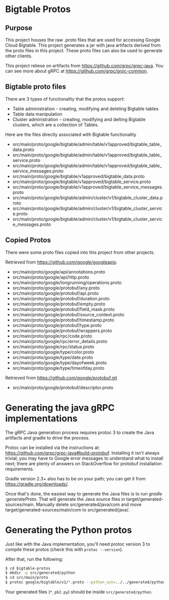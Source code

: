# Bigtable Protos

## Purpose
This project houses the raw .proto files that are used for accessing Google Cloud Bigtable.  This project generates a jar with java artifacts derived from the proto files in this project.  These proto files can also be used to generate other clients.

This project reliese on artifacts from https://github.com/grpc/grpc-java. You can see more about gRPC at https://github.com/grpc/grpc-common.

## Bigtable proto files

There are 3 types of functionality that the protos support:

* Table administration - creating, modifying and deleting Bigtable tables
* Table data manipulation
* Cluster administration - creating, modifying and delting Bigtable clusters, which are a collection of Tables.

Here are the files directly associated with Bigtable functionality 
* src/main/proto/google/bigtable/admin/table/v1approved/bigtable_table_data.proto
* src/main/proto/google/bigtable/admin/table/v1approved/bigtable_table_service.proto
* src/main/proto/google/bigtable/admin/table/v1approved/bigtable_table_service_messages.proto
* src/main/proto/google/bigtable/v1approved/bigtable_data.proto
* src/main/proto/google/bigtable/v1approved/bigtable_service.proto
* src/main/proto/google/bigtable/v1approved/bigtable_service_messages.proto
* src/main/proto/google/bigtable/admin/cluster/v1/bigtable_cluster_data.proto
* src/main/proto/google/bigtable/admin/cluster/v1/bigtable_cluster_service.proto
* src/main/proto/google/bigtable/admin/cluster/v1/bigtable_cluster_service_messages.proto

Copied Protos
--------------

There were some proto files copied into this project from other projects.

Retrieved from https://github.com/google/googleapis:

* src/main/proto/google/api/annotations.proto
* src/main/proto/google/api/http.proto
* src/main/proto/google/longrunning/operations.proto
* src/main/proto/google/protobuf/any.proto
* src/main/proto/google/protobuf/api.proto
* src/main/proto/google/protobuf/duration.proto
* src/main/proto/google/protobuf/empty.proto
* src/main/proto/google/protobuf/field_mask.proto
* src/main/proto/google/protobuf/source_context.proto
* src/main/proto/google/protobuf/timestamp.proto
* src/main/proto/google/protobuf/type.proto
* src/main/proto/google/protobuf/wrappers.proto
* src/main/proto/google/rpc/code.proto
* src/main/proto/google/rpc/error_details.proto
* src/main/proto/google/rpc/status.proto
* src/main/proto/google/type/color.proto
* src/main/proto/google/type/date.proto
* src/main/proto/google/type/dayofweek.proto
* src/main/proto/google/type/timeofday.proto

Retrieved from https://github.com/google/protobuf.git
* src/main/proto/google/protobuf/descriptor.proto

# Generating the java gRPC implementations

The gRPC Java generation process requires protoc 3
to create the Java artifacts and gradle to drive the process.

Protoc can be installed via the instructions at:
https://github.com/grpc/grpc-java#build-protobuf.
Installing it isn't always trivial;
you may have to Google error messages to understand what to install next;
there are plenty of answers on StackOverflow
for protobuf installation requirements.  

Gradle version 2.3+ also has to be on your path;
you can get it from https://gradle.org/downloads/.

Once that's done, the easiest way to generate the Java files
is to run *gradle :generateProto*.
That will generate the Java source files in target/generated-sources/main.
Manually delete src/generated/java/com and move
target/generated-sources/main/com to src/generated/java/.

# Generating the Python protos

Just like with the Java implementation, you'll need protoc version 3 to compile
these protos (check this with `protoc --version`).

After that, run the following:

```bash
$ cd bigtable-protos
$ mkdir -p src/generated/python
$ cd src/main/proto
$ protoc google/bigtable/v1/*.proto --python_out=../../generated/python
```

Your generated files (`*_pb2.py`) should be inside `src/generated/python`.
